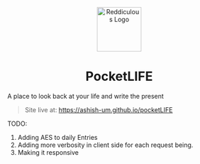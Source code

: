 <p align="center"><img src="https://github.com/user-attachments/assets/0e4074cb-d36f-4d66-b9b5-7874374dd7bd" width="100" alt="Reddiculous Logo"></p>
<div align="center">
<h1>PocketLIFE</h1>
</div>

A place to look back at your life and write the present

> Site live at: https://ashish-um.github.io/pocketLIFE

TODO:
1. Adding AES to daily Entries
2. Adding more verbosity in client side for each request being.
3. Making it responsive
